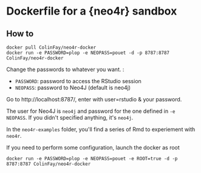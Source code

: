 # Dockerfile for a {neo4r} sandbox

## How to 

```
docker pull ColinFay/neo4r-docker
docker run -e PASSWORD=plop -e NEOPASS=pouet -d -p 8787:8787 ColinFay/neo4r-docker
```

Change the passwords to whatever you want. :

+ `PASSWORD`: password to access the RStudio session 
+ `NEOPASS`: password to Neo4J (default is neo4j)

Go to http://localhost:8787/, enter with user=rstudio & your password. 

The user for Neo4J is `neo4j` and password for the one defined in `-e NEOPASS`. If you didn't specified anything, it's `neo4j`. 

In the `neo4r-examples` folder, you'll find a series of Rmd to experiement with `neo4r`.

If you need to perform some configuration, launch the docker as root 

```
docker run -e PASSWORD=plop -e NEOPASS=pouet -e ROOT=true -d -p 8787:8787 ColinFay/neo4r-docker
```
